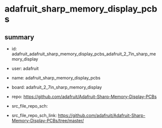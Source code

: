 # adafruit_sharp_memory_display_pcbs
 
## summary 
* id: adafruit_adafruit_sharp_memory_display_pcbs_adafruit_2_7in_sharp_memory_display
* user: adafruit
* name: adafruit_sharp_memory_display_pcbs
* board: adafruit_2_7in_sharp_memory_display
* repo: https://github.com/adafruit/Adafruit-Sharp-Memory-Display-PCBs



* src_file_repo_sch: 
* src_file_repo_sch_link: https://github.com/adafruit/Adafruit-Sharp-Memory-Display-PCBs/tree/master/






